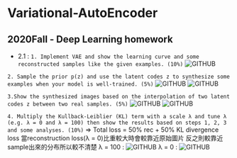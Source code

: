 # Variational-AutoEncoder

## 2020Fall - Deep Learning homework

* 2.1 :
`1. Implement VAE and show the learning curve and some reconstructed samples like the given examples. (10%)`
![GITHUB]( 圖片網址 "1")

`2. Sample the prior p(z) and use the latent codes z to synthesize some examples when your model is well-trained. (5%)`
![GITHUB]( 圖片網址 "2")
![GITHUB]( 圖片網址 "3")

`3.Show the synthesized images based on the interpolation of two latent codes z between two real samples. (5%)`
![GITHUB]( 圖片網址 "4")
![GITHUB]( 圖片網址 "5")

`4.	Multiply the Kullback-Leiblier (KL) term with a scale λ and tune λ (e.g. λ = 0 and λ = 100) then show the results based on steps 1, 2, 3 and some analyses. (10%)`
=> Total loss = 50% rec + 50% KL divergence loss
當reconstruction loss(λ = 0)比重較大時會較靠近原始圖片
反之則較靠近sample出來的分布所以較不清楚
λ = 100 :
![GITHUB]( 圖片網址 "6")
λ = 0 :
![GITHUB]( 圖片網址 "7")

